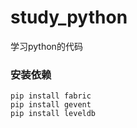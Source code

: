 # study_python
学习python的代码
### 安装依赖
```
pip install fabric
pip install gevent
pip install leveldb

```